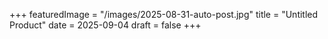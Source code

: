 +++
featuredImage = "/images/2025-08-31-auto-post.jpg"
title = "Untitled Product"
date = 2025-09-04
draft = false
+++


